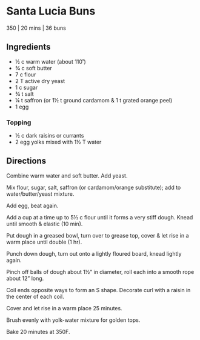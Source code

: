 # Santa Lucia Buns
350 | 20 mins | 36 buns

## Ingredients
* ½ c warm water (about 110˚)
* ¾ c soft butter
* 7 c flour
* 2 T active dry yeast
* 1 c sugar
* ¾ t salt
* ¼ t saffron (or 1½ t ground cardamom & 1 t grated orange peel)
* 1 egg

### Topping
* ½ c dark raisins or currants
* 2 egg yolks mixed with 1½ T water

## Directions
Combine warm water and soft butter. Add yeast.

Mix flour, sugar, salt, saffron (or cardamom/orange substitute); add to water/butter/yeast mixture.

Add egg, beat again.

Add a cup at a time up to 5½ c flour until it forms a very stiff dough. Knead until smooth & elastic (10 min).

Put dough in a greased bowl, turn over to grease top, cover & let rise in a warm place until double (1 hr).

Punch down dough, turn out onto a lightly floured board, knead lightly again.

Pinch off balls of dough about 1½” in diameter, roll each into a smooth rope about 12” long.

Coil ends opposite ways to form an S shape. Decorate curl with a raisin in the center of each coil.

Cover and let rise in a warm place 25 minutes.

Brush evenly with yolk-water mixture for golden tops.

Bake 20 minutes at 350F.

